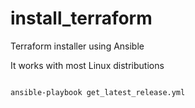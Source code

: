 # install_terraform
Terraform installer using Ansible

It works with most Linux distributions

<code>
ansible-playbook get_latest_release.yml 
</code>
